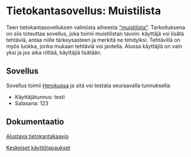 # Tietokantasovellus: Muistilista

Teen tietokantasovelluksen valmiista aiheesta ["muistilista"](http://advancedkittenry.github.io/suunnittelu_ja_tyoymparisto/aiheet/Muistilista.html). Tarkoituksena on siis toteuttaa sovellus, joka toimii muistilistan tavoin: käyttäjä voi lisätä tehtäviä, antaa niille tärkeysasteen ja merkitä ne tehdyiksi. Tehtävillä on myös luokka, jonka mukaan tehtäviä voi jaotella. Alussa käyttäjiä on vain yksi ja jos aika riittää, käyttäjiä lisätään. 

## Sovellus
Sovellus toimii [Herokussa](https://mamelukin-muistilista.herokuapp.com/) ja sitä voi testata seuraavalla tunnuksella:

- Käyttäjätunnus: testi
- Salasana: 123

## Dokumentaatio

[Alustava tietokantakaavio](https://github.com/Mamelukki/Muistilista/blob/master/documentation/tietokantakaavio.png)

[Keskeiset käyttötapaukset](https://github.com/Mamelukki/Muistilista/blob/master/documentation/k%C3%A4yttotapaukset.md)

